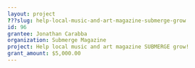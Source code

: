 ```yaml
---
layout: project 
???slug: help-local-music-and-art-magazine-submerge-grow
id: 96
grantee: Jonathan Carabba
organization: Submerge Magazine 
project: Help local music and art magazine SUBMERGE grow!
grant_amount: $5,000.00 
---
```

